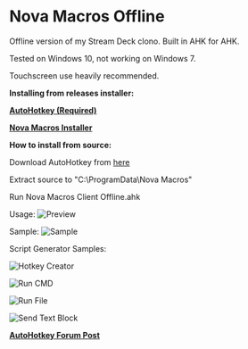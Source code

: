 
# Nova Macros Offline
Offline version of my Stream Deck clono. Built in AHK for AHK. 

Tested on Windows 10, not working on Windows 7.

Touchscreen use heavily recommended.

**Installing from releases installer:**

**[AutoHotkey (Required)](https://www.autohotkey.com/)**

**[Nova Macros Installer](https://github.com/elModo7/Nova-Macros-Offline/releases/download/2.7b-Offline/Nova.Macros.Offline.Installer.zip)**

**How to install from source:**

Download AutoHotkey from [here](https://www.autohotkey.com/)

Extract source to "C:\ProgramData\Nova Macros"

Run Nova Macros Client Offline.ahk


Usage:
![Preview](https://i.postimg.cc/VvF8tbF4/Untitled.gif)

Sample:
![Sample](https://i.postimg.cc/brVvCHLC/sample.jpg)

Script Generator Samples:

![Hotkey Creator](https://i.postimg.cc/htsKQKvK/Hotkey-Creator.png)

![Run CMD](https://i.postimg.cc/KYYxnC3B/RunCMD.png)

![Run File](https://i.postimg.cc/0NHxZZ73/RunFile.png)

![Send Text Block](https://i.postimg.cc/3R4hqpBw/Send-Text-Block.png)


**[AutoHotkey Forum Post](https://www.autohotkey.com/boards/viewtopic.php?f=6&t=80470)**
